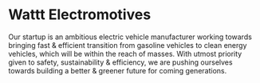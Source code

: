# Wattt Electromotives
Our startup is an ambitious electric vehicle manufacturer working towards bringing fast & efficient transition
from gasoline vehicles to clean energy vehicles, which will be within the reach of masses. With utmost priority
given to safety, sustainability & efficiency, we are pushing ourselves towards building a better
& greener future for coming generations.
